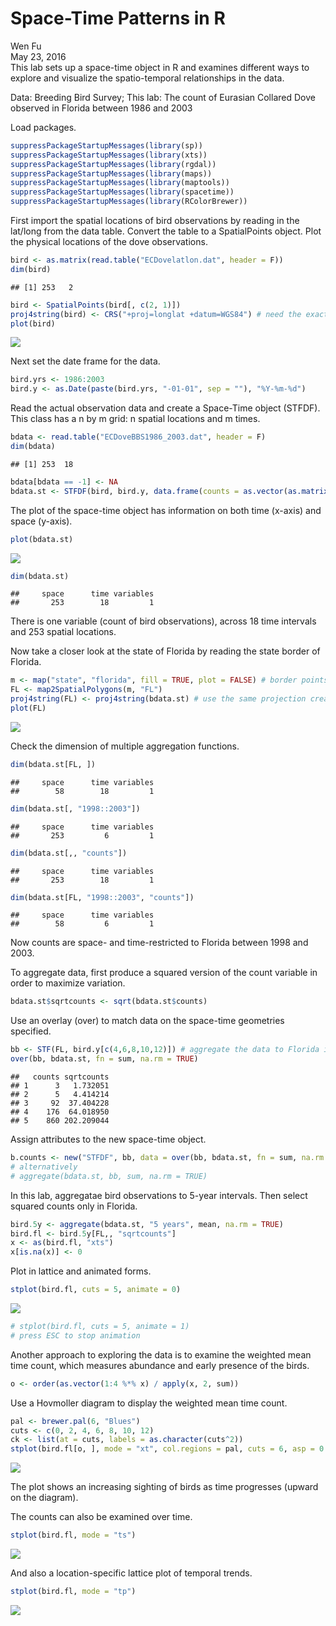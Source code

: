 # Space-Time Patterns in R
Wen Fu  
May 23, 2016  
This lab sets up a space-time object in R and examines different ways to explore and visualize the spatio-temporal relationships in the data. 

Data: Breeding Bird Survey;
This lab: The count of Eurasian Collared Dove observed in Florida between 1986 and 2003

Load packages.

```r
suppressPackageStartupMessages(library(sp))
suppressPackageStartupMessages(library(xts))
suppressPackageStartupMessages(library(rgdal))
suppressPackageStartupMessages(library(maps))
suppressPackageStartupMessages(library(maptools))
suppressPackageStartupMessages(library(spacetime))
suppressPackageStartupMessages(library(RColorBrewer))
```

First import the spatial locations of bird observations by reading in the lat/long from the data table. Convert the table to a SpatialPoints object. Plot the physical locations of the dove observations.

```r
bird <- as.matrix(read.table("ECDovelatlon.dat", header = F))
dim(bird)
```

```
## [1] 253   2
```

```r
bird <- SpatialPoints(bird[, c(2, 1)])
proj4string(bird) <- CRS("+proj=longlat +datum=WGS84") # need the exact spacing in the argument
plot(bird)
```

![](Space-Time_Patterns_files/figure-html/unnamed-chunk-2-1.png)

Next set the date frame for the data.

```r
bird.yrs <- 1986:2003
bird.y <- as.Date(paste(bird.yrs, "-01-01", sep = ""), "%Y-%m-%d")
```

Read the actual observation data and create a Space-Time object (STFDF). This class has a n by m grid: n spatial locations and m times.

```r
bdata <- read.table("ECDoveBBS1986_2003.dat", header = F)
dim(bdata)
```

```
## [1] 253  18
```

```r
bdata[bdata == -1] <- NA
bdata.st <- STFDF(bird, bird.y, data.frame(counts = as.vector(as.matrix(bdata))))
```

The plot of the space-time object has information on both time (x-axis) and space (y-axis).

```r
plot(bdata.st)
```

![](Space-Time_Patterns_files/figure-html/unnamed-chunk-5-1.png)

```r
dim(bdata.st)
```

```
##     space      time variables 
##       253        18         1
```

There is one variable (count of bird observations), across 18 time intervals and 253 spatial locations.

Now take a closer look at the state of Florida by reading the state border of Florida.

```r
m <- map("state", "florida", fill = TRUE, plot = FALSE) # border points lat/long
FL <- map2SpatialPolygons(m, "FL")
proj4string(FL) <- proj4string(bdata.st) # use the same projection created
plot(FL)
```

![](Space-Time_Patterns_files/figure-html/unnamed-chunk-6-1.png)

Check the dimension of multiple aggregation functions.

```r
dim(bdata.st[FL, ])
```

```
##     space      time variables 
##        58        18         1
```

```r
dim(bdata.st[, "1998::2003"])
```

```
##     space      time variables 
##       253         6         1
```

```r
dim(bdata.st[,, "counts"])
```

```
##     space      time variables 
##       253        18         1
```

```r
dim(bdata.st[FL, "1998::2003", "counts"])
```

```
##     space      time variables 
##        58         6         1
```

Now counts are space- and time-restricted to Florida between 1998 and 2003.

To aggregate data, first produce a squared version of the count variable in order to maximize variation.

```r
bdata.st$sqrtcounts <- sqrt(bdata.st$counts)
```

Use an overlay (over) to match data on the space-time geometries specified.

```r
bb <- STF(FL, bird.y[c(4,6,8,10,12)]) # aggregate the data to Florida in 2-year intervals as an example
over(bb, bdata.st, fn = sum, na.rm = TRUE)
```

```
##   counts sqrtcounts
## 1      3   1.732051
## 2      5   4.414214
## 3     92  37.404228
## 4    176  64.018950
## 5    860 202.209044
```

Assign attributes to the new space-time object.

```r
b.counts <- new("STFDF", bb, data = over(bb, bdata.st, fn = sum, na.rm = TRUE))
# alternatively
# aggregate(bdata.st, bb, sum, na.rm = TRUE)
```

In this lab, aggregatae bird observations to 5-year intervals. Then select squared counts only in Florida.

```r
bird.5y <- aggregate(bdata.st, "5 years", mean, na.rm = TRUE)
bird.fl <- bird.5y[FL,, "sqrtcounts"]
x <- as(bird.fl, "xts")
x[is.na(x)] <- 0
```

Plot in lattice and animated forms.

```r
stplot(bird.fl, cuts = 5, animate = 0)
```

![](Space-Time_Patterns_files/figure-html/unnamed-chunk-12-1.png)

```r
# stplot(bird.fl, cuts = 5, animate = 1) 
# press ESC to stop animation
```

Another approach to exploring the data is to examine the weighted mean time count, which measures abundance and early presence of the birds.

```r
o <- order(as.vector(1:4 %*% x) / apply(x, 2, sum))
```

Use a Hovmoller diagram to display the weighted mean time count.

```r
pal <- brewer.pal(6, "Blues")
cuts <- c(0, 2, 4, 6, 8, 10, 12)
ck <- list(at = cuts, labels = as.character(cuts^2))
stplot(bird.fl[o, ], mode = "xt", col.regions = pal, cuts = 6, asp = 0.5, xlab = "Sites", colorkey = ck)
```

![](Space-Time_Patterns_files/figure-html/unnamed-chunk-14-1.png)

The plot shows an increasing sighting of birds as time progresses (upward on the diagram).

The counts can also be examined over time.

```r
stplot(bird.fl, mode = "ts")
```

![](Space-Time_Patterns_files/figure-html/unnamed-chunk-15-1.png)

And also a location-specific lattice plot of temporal trends.

```r
stplot(bird.fl, mode = "tp")
```

![](Space-Time_Patterns_files/figure-html/unnamed-chunk-16-1.png)

